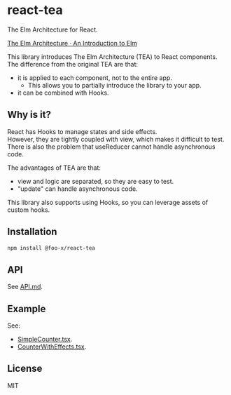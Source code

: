 # react-tea

The Elm Architecture for React.

[The Elm Architecture · An Introduction to Elm](https://guide.elm-lang.org/architecture/)

This library introduces The Elm Architecture (TEA) to React components.  
The difference from the original TEA are that:

- it is applied to each component, not to the entire app.
    - This allows you to partially introduce the library to your app.
- it can be combined with Hooks.


## Why is it?

React has Hooks to manage states and side effects.  
However, they are tightly coupled with view, which makes it difficult to test.  
There is also the problem that useReducer cannot handle asynchronous code.

The advantages of TEA are that:

- view and logic are separated, so they are easy to test.
- "update" can handle asynchronous code.

This library also supports using Hooks, so you can leverage assets of custom hooks.


## Installation

```sh
npm install @foo-x/react-tea
```


## API

See [API.md](./doc/API.md).


## Example

See:

- [SimpleCounter.tsx](./example/src/SimpleCounter.tsx).
- [CounterWithEffects.tsx](./example/src/CounterWithEffects.tsx).


## License

MIT
